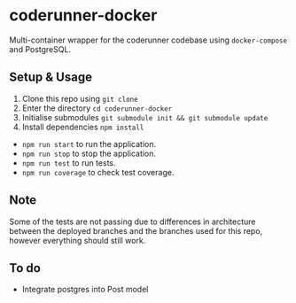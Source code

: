 # coderunner-docker

Multi-container wrapper for the coderunner codebase using `docker-compose` and PostgreSQL.

## Setup & Usage

1. Clone this repo using `git clone`
2. Enter the directory `cd coderunner-docker`
3. Initialise submodules `git submodule init && git submodule update`
4. Install dependencies `npm install`
   
* `npm run start` to run the application.
* `npm run stop` to stop the application.
* `npm run test` to run tests.
* `npm run coverage` to check test coverage.

## Note

Some of the tests are not passing due to differences in architecture between the 
deployed branches and the branches used for this repo, however everything should 
still work.

## To do

* Integrate postgres into Post model
